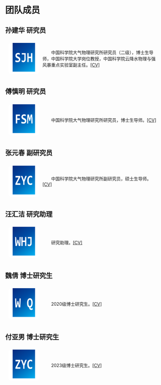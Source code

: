 <h1>团队成员</h1>

<h2>孙建华 研究员</h2>
<div style="display: flex; align-items: center; padding: 10px;">
  <img src="portrait/portrait_sunjianhua.png" alt="fsm" width="100" height="100" style="border-radius: 10%; margin-right: 10px">
  <p style="text-indent: 2em;">中国科学院大气物理研究所研究员（二级），博士生导师，中国科学院大学岗位教授，中国科学院云降水物理与强风暴重点实验室副主任。<a href="/pdf/cv_sunjianhua.pdf">[CV]</a></p>
</div>

<h2>傅慎明 研究员</h2>
<div style="display: flex; align-items: center; padding: 10px;">
  <img src="portrait/portrait_fushenming.png" alt="fsm" width="100" height="100" style="border-radius: 10%; margin-right: 10px">
  <p style="text-indent: 2em;">中国科学院大气物理研究所研究员，博士生导师。<a href="/pdf/cv_sunjianhua.pdf">[CV]</a></p>
</div>

<h2>张元春 副研究员</h2>
<div style="display: flex; align-items: center; padding: 10px;">
  <img src="portrait/portrait_zhangyuanchun.png" alt="zyc" width="100" height="100" style="border-radius: 10%; margin-right: 10px">
  <p style="text-indent: 2em;">中国科学院大气物理研究所副研究员，硕士生导师。<a href="/pdf/cv_sunjianhua.pdf">[CV]</a></p>
</div>

<h2>汪汇洁 研究助理</h2>
<div style="display: flex; align-items: center; padding: 10px;">
  <img src="portrait/portrait_wanghuijie.png" alt="whj" width="100" height="100" style="border-radius: 10%; margin-right: 10px">
  <p style="text-indent: 2em;">研究助理。<a href="/pdf/cv_sunjianhua.pdf">[CV]</a></p>
</div>

<h2>魏倩 博士研究生</h2>
<div style="display: flex; align-items: center; padding: 10px;">
  <img src="portrait/portrait_weiqian.png" alt="wq" width="100" height="100" style="border-radius: 10%; margin-right: 10px">
  <p style="text-indent: 2em;">2020级博士研究生。<a href="/pdf/cv_sunjianhua.pdf">[CV]</a></p>
</div>

<h2>付亚男 博士研究生</h2>
<div style="display: flex; align-items: center; padding: 10px;">
  <img src="portrait/portrait_zhangyuanchun.png" alt="fyn" width="100" height="100" style="border-radius: 10%; margin-right: 10px">
  <p style="text-indent: 2em;">2023级博士研究生。<a href="/pdf/cv_sunjianhua.pdf">[CV]</a></p>
</div>
